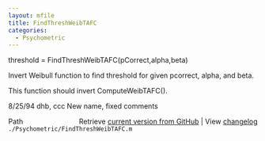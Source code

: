 ```yaml
---
layout: mfile
title: FindThreshWeibTAFC
categories:
  - Psychometric
---
```


threshold = FindThreshWeibTAFC\(pCorrect,alpha,beta\)

Invert Weibull function to find threshold for given pcorrect,
alpha, and beta.

This function should invert ComputeWeibTAFC\(\).

8/25/94 dhb, ccc    New name, fixed comments


<div class="code_header" style="text-align:right;">
  <span style="float:left;">Path&nbsp;&nbsp;</span> <span class="counter">Retrieve <a href=
  "https://raw.github.com/Psychtoolbox-3/Psychtoolbox-3/beta/./Psychometric/FindThreshWeibTAFC.m">current version from GitHub</a> | View <a href=
  "https://github.com/Psychtoolbox-3/Psychtoolbox-3/commits/beta/./Psychometric/FindThreshWeibTAFC.m">changelog</a></span>
</div>
<div class="code">
  <code>./Psychometric/FindThreshWeibTAFC.m</code>
</div>

